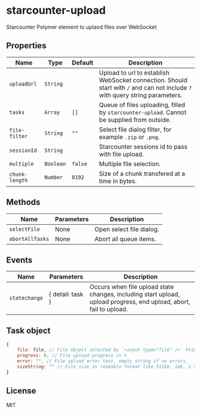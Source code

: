 # starcounter-upload
Starcounter Polymer element to uplaod files over WebSocket

## Properties

Name           | Type      | Default | Description
---------------|-----------|---------|--------------
`uploadUrl`    | `String`  |         | Upload to url to establish WebSocket connection. Should start with `/` and can not include `?` with query string parameters.
`tasks`        | `Array`   | `[]`    | Queue of files uploading, filled by `starcounter-upload`. Cannot be supplied from outside.
`file-filter`  | `String`  | `""`    | Select file dialog filter, for example `.zip` or `.png`.
`sessionId`    | `String`  |         | Starcounter sessions id to pass with file upload.
`multiple`     | `Boolean` | `false` | Multiple file selection.
`chunk-length` | `Number`  | `8192`  | Size of a chunk transfered at a time in bytes.

## Methods

Name            | Parameters | Description
----------------|------------|-------------
`selectFile`    | None       | Open select file dialog.
`abortAllTasks` | None       | Abort all queue items.

## Events

Name          | Parameters       | Description
--------------|------------------|-------------
`statechange` | { detail: task } | Occurs when file upload state changes, including start upload, upload progress, end upload, abort, fail to upload.

## Task object

```js
{
	file: file, // File object selected by `<input type="file" />` https://developer.mozilla.org/en/docs/Using_files_from_web_applications
	progress: 0, // File upload progress in %
	error: "", // File upload error text, empty string if no errors,
	sizeString: "" // File size in readable format like 512kb, 1mb, 2.5gb
}
```

## License

MIT
